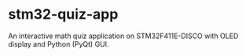 # stm32-quiz-app
An interactive math quiz application on STM32F411E-DISCO with OLED display and Python (PyQt) GUI.
